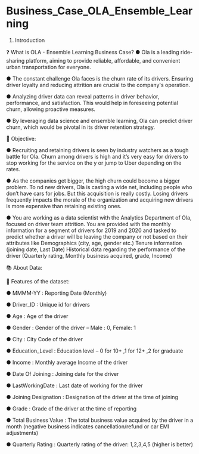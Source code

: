 # Business_Case_OLA_Ensemble_Learning

1. Introduction
   
❓ What is OLA - Ensemble Learning Business Case?
● Ola is a leading ride-sharing platform, aiming to provide reliable, affordable, and convenient urban transportation for everyone.

● The constant challenge Ola faces is the churn rate of its drivers. Ensuring driver loyalty and reducing attrition are crucial to the company's
operation.

● Analyzing driver data can reveal patterns in driver behavior, performance, and satisfaction. This would help in foreseeing potential churn,
allowing proactive measures.

● By leveraging data science and ensemble learning, Ola can predict driver churn, which would be pivotal in its driver retention strategy.

🎯 Objective:

● Recruiting and retaining drivers is seen by industry watchers as a tough battle for Ola. Churn among drivers is high and it’s very easy for
drivers to stop working for the service on the y or jump to Uber depending on the rates.

● As the companies get bigger, the high churn could become a bigger problem. To nd new drivers, Ola is casting a wide net, including people
who don’t have cars for jobs. But this acquisition is really costly. Losing drivers frequently impacts the morale of the organization and
acquiring new drivers is more expensive than retaining existing ones.

● You are working as a data scientist with the Analytics Department of Ola, focused on driver team attrition. You are provided with the
monthly information for a segment of drivers for 2019 and 2020 and tasked to predict whether a driver will be leaving the company or not
based on their attributes like
Demographics (city, age, gender etc.)
Tenure information (joining date, Last Date)
Historical data regarding the performance of the driver (Quarterly rating, Monthly business acquired, grade, Income)

📚 About Data:

📃 Features of the dataset:

● MMMM-YY : Reporting Date (Monthly)

● Driver_ID : Unique id for drivers

● Age : Age of the driver

● Gender : Gender of the driver – Male : 0, Female: 1

● City : City Code of the driver

● Education_Level : Education level – 0 for 10+ ,1 for 12+ ,2 for graduate

● Income : Monthly average Income of the driver

● Date Of Joining : Joining date for the driver

● LastWorkingDate : Last date of working for the driver

● Joining Designation : Designation of the driver at the time of joining

● Grade : Grade of the driver at the time of reporting

● Total Business Value : The total business value acquired by the driver in a month (negative business indicates cancellation/refund or car EMI adjustments)

● Quarterly Rating : Quarterly rating of the driver: 1,2,3,4,5 (higher is better)
